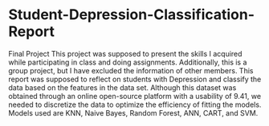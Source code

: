 ﻿# Student-Depression-Classification-Report

<p>Final Project
This project was supposed to present the skills I acquired while participating in class and doing assignments. Additionally, this is a group project, but I have excluded the information of other members. This report was supposed to reflect on students with Depression and classify the data based on the features in the data set. Although this dataset was obtained through an online open-source platform with a usability of 9.41, we needed to discretize the data to optimize the efficiency of fitting the models. Models used are KNN, Naive Bayes, Random Forest, ANN, CART, and SVM.</p>
